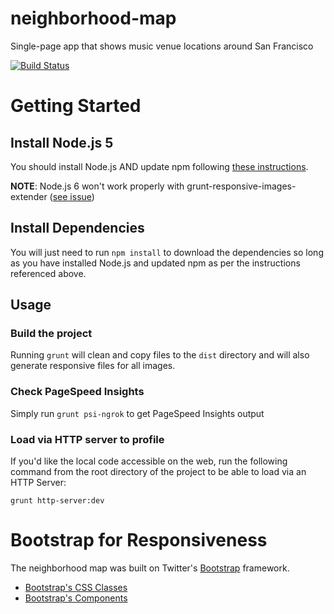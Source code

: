 # neighborhood-map
Single-page app that shows music venue locations around San Francisco

[![Build Status](https://travis-ci.org/justinharringa/neighborhood-map.svg?branch=master)](https://travis-ci.org/justinharringa/neighborhood-map)

# Getting Started

## Install Node.js 5
You should install Node.js AND update npm following 
[these instructions](https://docs.npmjs.com/getting-started/installing-node).

**NOTE**: Node.js 6 won't work properly with grunt-responsive-images-extender 
([see issue](https://github.com/stephanmax/grunt-responsive-images-extender/issues/12))

## Install Dependencies
You will just need to run `npm install` to download the dependencies so 
long as you have installed Node.js and updated npm as per the 
instructions referenced above.

## Usage 

### Build the project
Running `grunt` will clean and copy files to the `dist` directory and 
will also generate responsive files for all images.

### Check PageSpeed Insights
Simply run `grunt psi-ngrok` to get PageSpeed Insights output

### Load via HTTP server to profile
If you'd like the local code accessible on the web, run the following 
command from the root directory of the project to be able to load via 
an HTTP Server:

```grunt http-server:dev```

# Bootstrap for Responsiveness
The neighborhood map was built on Twitter's <a href="http://getbootstrap.com/">Bootstrap</a> framework.

* <a href="http://getbootstrap.com/css/">Bootstrap's CSS Classes</a>
* <a href="http://getbootstrap.com/components/">Bootstrap's Components</a>